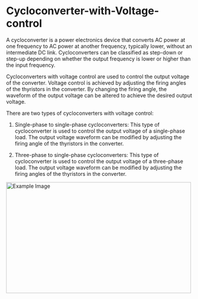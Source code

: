 # Cycloconverter-with-Voltage-control
<p>
A cycloconverter is a power electronics device that converts AC power at one frequency to AC power at another frequency, typically lower, without an intermediate DC link. Cycloconverters can be classified as step-down or step-up depending on whether the output frequency is lower or higher than the input frequency.
  </p>
  
  <p>
Cycloconverters with voltage control are used to control the output voltage of the converter. Voltage control is achieved by adjusting the firing angles of the thyristors in the converter. By changing the firing angle, the waveform of the output voltage can be altered to achieve the desired output voltage.
</p>

<p>
  There are two types of cycloconverters with voltage control:

1. Single-phase to single-phase cycloconverters: This type of cycloconverter is used to control the output voltage of a single-phase load. The output voltage waveform      can be modified by adjusting the firing angle of the thyristors in the converter.

2. Three-phase to single-phase cycloconverters: This type of cycloconverter is used to control the output voltage of a three-phase load. The output voltage waveform can    be modified by adjusting the firing angles of the thyristors in the converter.
  </p>
  
  <p> <img src="https://electricalbaba.com/wp-content/uploads/2020/09/Circuit-Diagram-of-STep-up-Cycloconverter.jpg" alt="Example Image" width="500" height="300">
</p>
